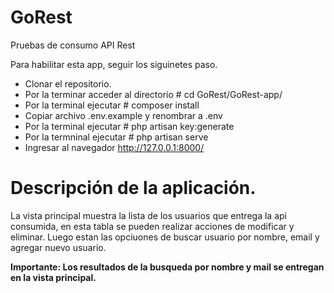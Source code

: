 # GoRest
Pruebas de consumo API Rest

Para habilitar esta app, seguir los siguinetes paso.

* Clonar el repositorio.
* Por la terminar acceder al directorio # cd GoRest/GoRest-app/
* Por la terminal ejecutar # composer install
* Copiar archivo .env.example y renombrar a .env
* Por la terminal ejecutar # php artisan key:generate
* Por la termninal ejecutar # php artisan serve 
* Ingresar al navegador http://127.0.0.1:8000/

# Descripción de la aplicación.

La vista principal muestra la lista de los usuarios que entrega la api consumida, en esta tabla se pueden realizar acciones de modificar y eliminar. 
Luego estan las opciuones de buscar usuario por nombre, email y agregar nuevo usuario. 

<b>Importante: Los resultados de la busqueda por nombre y mail se entregan en la vista principal. </b>
